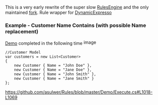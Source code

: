 This is a very early rewrite of the super slow [RulesEngine](https://github.com/microsoft/RulesEngine) and the only maintained [fork](https://github.com/asulwer/RulesEngine).  Rule wrapper for [DynamicExpresso](https://github.com/dynamicexpresso/DynamicExpresso)

### Example - Customer Name Contains (with possible Name replacement)

[Demo](https://github.com/asulwer/Rules/blob/master/Demo/Execute.cs) completed in the following time <img width="205" height="17" alt="image" src="https://github.com/user-attachments/assets/956752fc-f5bd-4679-961c-d65e16fecc04" />

```
//Customer Model
var customers = new List<Customer>
{
    new Customer { Name = "John Doe" },
    new Customer { Name = "Jane Doe" },
    new Customer { Name = "John Smith" },
    new Customer { Name = "Jane Smith" }
};

```
https://github.com/asulwer/Rules/blob/master/Demo/Execute.cs#L1018-L1069